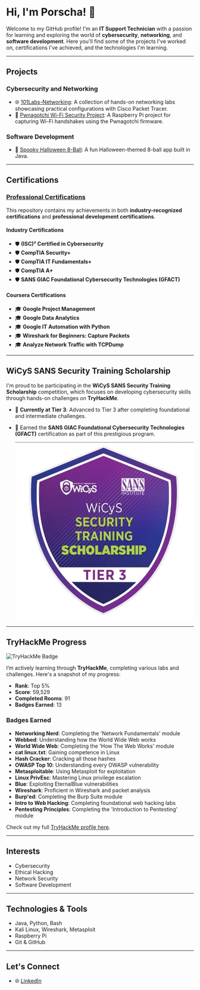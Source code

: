# Hi, I'm Porscha! 👋

Welcome to my GitHub profile! I'm an **IT Support Technician** with a passion for learning and exploring the world of **cybersecurity**, **networking**, and **software development**. Here you'll find some of the projects I've worked on, certifications I've achieved, and the technologies I'm learning.

---

## Projects

### Cybersecurity and Networking
- 🌐 [101Labs-Networking](https://github.com/polucio/101Labs-Networking): A collection of hands-on networking labs showcasing practical configurations with Cisco Packet Tracer.
- 👾 [Pwnagotchi Wi-Fi Security Project](https://github.com/polucio/pwnagotchi-wifi-security): A Raspberry Pi project for capturing Wi-Fi handshakes using the Pwnagotchi firmware.

### Software Development
- 🎃 [Spooky Halloween 8-Ball](https://github.com/polucio/Halloween8BallJava): A fun Halloween-themed 8-ball app built in Java.

---

## Certifications

### [Professional Certifications](https://github.com/polucio/Professional-Certifications)
This repository contains my achievements in both **industry-recognized certifications** and **professional development certifications**.

#### Industry Certifications
- 🛡️ **(ISC)² Certified in Cybersecurity**
- 🛡️ **CompTIA Security+**
- 🛡️ **CompTIA IT Fundamentals+**
- 🛡️ **CompTIA A+**
- 🛡️ **SANS GIAC Foundational Cybersecurity Technologies (GFACT)**

#### Coursera Certifications
- 🎓 **Google Project Management**
- 🎓 **Google Data Analytics**
- 🎓 **Google IT Automation with Python**
- 🎓 **Wireshark for Beginners: Capture Packets**
- 🎓 **Analyze Network Traffic with TCPDump**

---

## WiCyS SANS Security Training Scholarship
I'm proud to be participating in the **WiCyS SANS Security Training Scholarship** competition, which focuses on developing cybersecurity skills through hands-on challenges on **TryHackMe**.

- 🌟 **Currently at Tier 3**: Advanced to Tier 3 after completing foundational and intermediate challenges.  
- 🏅 Earned the **SANS GIAC Foundational Cybersecurity Technologies (GFACT)** certification as part of this prestigious program.  

  ![WiCyS SANS Tier 3 Badge](https://github.com/polucio/polucio/blob/main/Tier3Badge.jpg?raw=true)

---

## TryHackMe Progress

<img src="https://tryhackme-badges.s3.amazonaws.com/skyfox66.png" alt="TryHackMe Badge" width="200"/>

I’m actively learning through **TryHackMe**, completing various labs and challenges. Here's a snapshot of my progress:

- **Rank**: Top 5%  
- **Score**: 59,529  
- **Completed Rooms**: 91  
- **Badges Earned**: 13  

### Badges Earned
- **Networking Nerd**: Completing the 'Network Fundamentals' module
- **Webbed**: Understanding how the World Wide Web works
- **World Wide Web**: Completing the 'How The Web Works' module
- **cat linux.txt**: Gaining competence in Linux
- **Hash Cracker**: Cracking all those hashes
- **OWASP Top 10**: Understanding every OWASP vulnerability
- **Metasploitable**: Using Metasploit for exploitation
- **Linux PrivEsc**: Mastering Linux privilege escalation
- **Blue**: Exploiting EternalBlue vulnerabilities
- **Wireshark**: Proficient in Wireshark and packet analysis
- **Burp'ed**: Completing the Burp Suite module
- **Intro to Web Hacking**: Completing foundational web hacking labs
- **Pentesting Principles**: Completing the 'Introduction to Pentesting' module

Check out my full [TryHackMe profile here](https://tryhackme.com/r/skyfox66).

---

## Interests
- Cybersecurity
- Ethical Hacking
- Network Security
- Software Development

---

## Technologies & Tools
- Java, Python, Bash
- Kali Linux, Wireshark, Metasploit
- Raspberry Pi
- Git & GitHub

---

## Let's Connect
- 🌐 [LinkedIn](https://linkedin.com/in/porscha-lucio)

